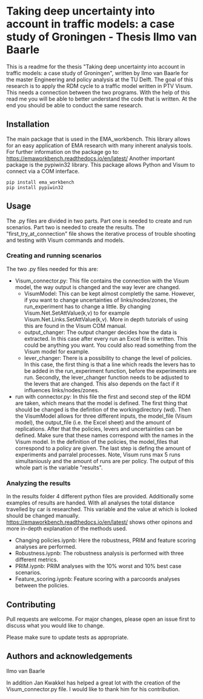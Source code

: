 # Taking deep uncertainty into account in traffic models: a case study of Groningen - Thesis Ilmo van Baarle

This is a readme for the thesis "Taking deep uncertainty into account in traffic models: a case study of Groningen", written by Ilmo van Baarle for the master Engineering
and policy analysis at the TU Delft.
The goal of this research is to apply the RDM cycle to a traffic model written in PTV Visum. This needs a connection between the two programs.
With the help of this read me you will be able to better understand the code that is written.
At the end you should be able to conduct the same research.

## Installation

The main package that is used in the EMA_workbench. This library allows for an easy application of EMA research with many inherent analysis tools.
For further information on the package go to: https://emaworkbench.readthedocs.io/en/latest/
Another important package is the pypiwin32 library. This package allows Python and Visum to connect via a COM interface.

```
pip install ema_workbench
pip install pypiwin32
```

## Usage

The .py files are divided in two parts. Part one is needed to create and run scenarios. Part two is needed to create the results. The "first_try_at_connection" file shows the
iterative process of trouble shooting and testing with Visum commands and models.

### Creating and running scenarios

The two .py files needed for this are:
- Visum_connector.py: This file contains the connection with the Visum model, the way output is changed and the way lever are changed.
  - VisumModel: This can be kept almost completly the same. However, if you want to change uncertainties of links/nodes/zones, the run_experiment has to change a little.
    By changing Visum.Net.SetAttValue(k,v) to for example Visum.Net.Links.SetAttValue(k,v). More in depth tutorials of using this are found in the Visum COM manual.
  - output_changer: The output changer decides how the data is extracted. In this case after every run an Excel file is written.
    This could be anything you want. You could also read something from the Visum model for example.
  - lever_changer: There is a possibility to change the level of policies. In this case, the first thing is that a line which reads the levers has to be added in the 
    run_experiment function, before the experiments are run. Secondly, the lever_changer function needs to be adjusted to the levers that are changed.
    This also depends on the fact if it influences links/nodes/zones.
 - run with connector.py: In this file the first and second step of the RDM are taken, which means that the model is defined. The first thing that should be changed is the 
   defintion of the workingdirectory (wd). Then the VisumModel allows for three different inputs, the model_file (Visum model), the output_file (i.e. the Excel sheet) and the
   amount of replications. After that the policies, levers and uncertainties can be defined. Make sure that these names correspond with the names in the Visum model.
   In the definition of the policies, the model_files that correspond to a policy are given. The last step is defing the amount of experiments and parralel processes. Note,
   Visum runs max 5 runs simultaniously and the amount of runs are per policy. The output of this whole part is the variable "results".
   
### Analyzing the results

In the results folder 4 different python files are provided. Additionally some examples of results are handed. With all analyses the total distance travelled by car is 
researched. This variable and the value at which is looked should be changed manually. https://emaworkbench.readthedocs.io/en/latest/ shows other opinons and more in-depth
explanation of the methods used.
- Changing policies.iypnb: Here the robustness, PRIM and feature scoring analyses are performed.
- Robustness.iypnb: The robustness analysis is performed with three different metrics.
- PRIM.iypnb: PRIM analyses with the 10% worst and 10% best case scenarios.
- Feature_scoring.iypnb: Feature scoring with a parcoords analyses between the policies.


## Contributing

Pull requests are welcome. For major changes, please open an issue first to discuss what you would like to change.

Please make sure to update tests as appropriate.

## Authors and acknowledgements

Ilmo van Baarle

In addition Jan Kwakkel has helped a great lot with the creation of the Visum_connector.py file.
I would like to thank him for his contribution.
